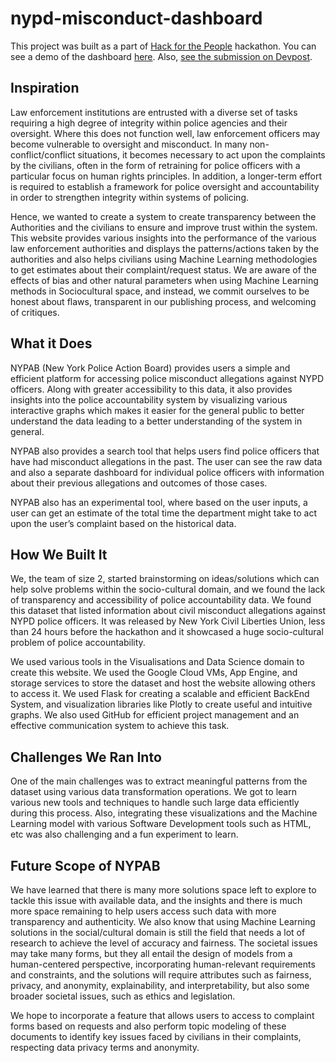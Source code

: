 # nypd-misconduct-dashboard

This project was built as a part of [Hack for the People](https://hackforthepeople.com/) hackathon. You can see a demo of the dashboard [here](https://nypab.xyz). Also, [see the submission on Devpost](https://devpost.com/software/new-york-police-action-board).

## Inspiration

Law enforcement institutions are entrusted with a diverse set of tasks requiring a high degree of integrity within police agencies and their oversight. Where this does not function well, law enforcement officers may become vulnerable to oversight and misconduct. In many non-conflict/conflict situations, it becomes necessary to act upon the complaints by the civilians, often in the form of retraining for police officers with a particular focus on human rights principles. In addition, a longer-term effort is required to establish a framework for police oversight and accountability in order to strengthen integrity within systems of policing.

Hence, we wanted to create a system to create transparency between the Authorities and the civilians to ensure and improve trust within the system. This website provides various insights into the performance of the various law enforcement authorities and displays the patterns/actions taken by the authorities and also helps civilians using Machine Learning methodologies to get estimates about their complaint/request status. We are aware of the effects of bias and other natural parameters when using Machine Learning methods in Sociocultural space, and instead, we commit ourselves to be honest about flaws, transparent in our publishing process, and welcoming of critiques.

## What it Does

NYPAB (New York Police Action Board) provides users a simple and efficient platform for accessing police misconduct allegations against NYPD officers. Along with greater accessibility to this data, it also provides insights into the police accountability system by visualizing various interactive graphs which makes it easier for the general public to better understand the data leading to a better understanding of the system in general.

NYPAB also provides a search tool that helps users find police officers that have had misconduct allegations in the past. The user can see the raw data and also a separate dashboard for individual police officers with information about their previous allegations and outcomes of those cases.

NYPAB also has an experimental tool, where based on the user inputs, a user can get an estimate of the total time the department might take to act upon the user’s complaint based on the historical data.

## How We Built It

We, the team of size 2, started brainstorming on ideas/solutions which can help solve problems within the socio-cultural domain, and we found the lack of transparency and accessibility of police accountability data. We found this dataset that listed information about civil misconduct allegations against NYPD police officers. It was released by New York Civil Liberties Union, less than 24 hours before the hackathon and it showcased a huge socio-cultural problem of police accountability.

We used various tools in the Visualisations and Data Science domain to create this website. We used the Google Cloud VMs, App Engine, and storage services to store the dataset and host the website allowing others to access it. We used Flask for creating a scalable and efficient BackEnd System, and visualization libraries like Plotly to create useful and intuitive graphs. We also used GitHub for efficient project management and an effective communication system to achieve this task.

## Challenges We Ran Into

One of the main challenges was to extract meaningful patterns from the dataset using various data transformation operations. We got to learn various new tools and techniques to handle such large data efficiently during this process. Also, integrating these visualizations and the Machine Learning model with various Software Development tools such as HTML, etc was also challenging and a fun experiment to learn.

## Future Scope of NYPAB

We have learned that there is many more solutions space left to explore to tackle this issue with available data, and the insights and there is much more space remaining to help users access such data with more transparency and authenticity. We also know that using Machine Learning solutions in the social/cultural domain is still the field that needs a lot of research to achieve the level of accuracy and fairness. The societal issues may take many forms, but they all entail the design of models from a human-centered perspective, incorporating human-relevant requirements and constraints, and the solutions will require attributes such as fairness, privacy, and anonymity, explainability, and interpretability, but also some broader societal issues, such as ethics and legislation.

We hope to incorporate a feature that allows users to access to complaint forms based on requests and also perform topic modeling of these documents to identify key issues faced by civilians in their complaints, respecting data privacy terms and anonymity.